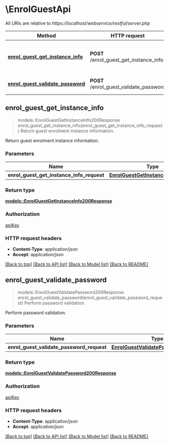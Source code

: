 # \EnrolGuestApi

All URIs are relative to *https://localhost/webservice/restful/server.php*

Method | HTTP request | Description
------------- | ------------- | -------------
[**enrol_guest_get_instance_info**](EnrolGuestApi.md#enrol_guest_get_instance_info) | **POST** /enrol_guest_get_instance_info | Return guest enrolment instance information.
[**enrol_guest_validate_password**](EnrolGuestApi.md#enrol_guest_validate_password) | **POST** /enrol_guest_validate_password | Perform password validation.



## enrol_guest_get_instance_info

> models::EnrolGuestGetInstanceInfo200Response enrol_guest_get_instance_info(enrol_guest_get_instance_info_request)
Return guest enrolment instance information.

Return guest enrolment instance information.

### Parameters


Name | Type | Description  | Required | Notes
------------- | ------------- | ------------- | ------------- | -------------
**enrol_guest_get_instance_info_request** | [**EnrolGuestGetInstanceInfoRequest**](EnrolGuestGetInstanceInfoRequest.md) |  | [required] |

### Return type

[**models::EnrolGuestGetInstanceInfo200Response**](enrol_guest_get_instance_info_200_response.md)

### Authorization

[apiKey](../README.md#apiKey)

### HTTP request headers

- **Content-Type**: application/json
- **Accept**: application/json

[[Back to top]](#) [[Back to API list]](../README.md#documentation-for-api-endpoints) [[Back to Model list]](../README.md#documentation-for-models) [[Back to README]](../README.md)


## enrol_guest_validate_password

> models::EnrolGuestValidatePassword200Response enrol_guest_validate_password(enrol_guest_validate_password_request)
Perform password validation.

Perform password validation.

### Parameters


Name | Type | Description  | Required | Notes
------------- | ------------- | ------------- | ------------- | -------------
**enrol_guest_validate_password_request** | [**EnrolGuestValidatePasswordRequest**](EnrolGuestValidatePasswordRequest.md) |  | [required] |

### Return type

[**models::EnrolGuestValidatePassword200Response**](enrol_guest_validate_password_200_response.md)

### Authorization

[apiKey](../README.md#apiKey)

### HTTP request headers

- **Content-Type**: application/json
- **Accept**: application/json

[[Back to top]](#) [[Back to API list]](../README.md#documentation-for-api-endpoints) [[Back to Model list]](../README.md#documentation-for-models) [[Back to README]](../README.md)

